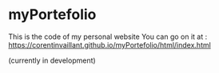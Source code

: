 # myPortefolio
This is the code of my personal website
You can go on it at : https://corentinvaillant.github.io/myPortefolio/html/index.html

(currently in development)
